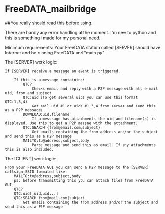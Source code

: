 # FreeDATA_mailbridge

##You really should read this before using.

There are hardly any error handling at the moment.
I'm new to python and this is something i made for my personal need.

Minimum requirements:
Your FreeDATA station called [SERVER] should have Internet and be running FreeDATA and "main.py"

The [SERVER] work logic:

    If [SERVER] receive a message an event is triggered.

        If this is a message containing:
            QTC?
                Checks email and reply with a P2P message with all e-mail uid, from and subject
            QTC:uid (To get several uids you can use this format  QTC:1,3,4)
                Get mail uid #1 or uids #1,3,4 from server and send this as a P2P messages
            DOWNLOAD:uid,filename
                If a messsage has attachments the uid and filename(s) is displayed. Use this to get a P2P messae with the attachment.
            QTC:SEARCH {from@email.com,subject}
                Get emails containing the from address and/or the subject and send this as a P2P message
            MAILTO:to@address,subject,body
                Parse message and send this as email. If any attachments this is also included.

The [CLIENT] work logic:

    From your FreeDATA GUI you can send a P2P message to the [SERVER] callsign-SSID formated like:
        MAILTO:to@address,subject,body
        ps: before transmitting this you can attach files from FreeDATA GUI
        QTC?
        QTC:uid[,uid,uid...]
        QTC:SEARCH from@mail.com|subject
            Get emails containing the from address and/or the subject and send this as a P2P message
